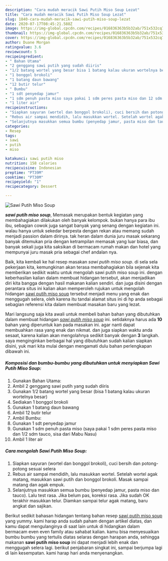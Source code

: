 ```yaml
---
description: "Cara mudah meracik Sawi Putih Miso Soup Lezat"
title: "Cara mudah meracik Sawi Putih Miso Soup Lezat"
slug: 1840-cara-mudah-meracik-sawi-putih-miso-soup-lezat
date: 2020-07-17T08:45:21.588Z
image: https://img-global.cpcdn.com/recipes/016836363b5b32ab/751x532cq70/sawi-putih-miso-soup-foto-resep-utama.jpg
thumbnail: https://img-global.cpcdn.com/recipes/016836363b5b32ab/751x532cq70/sawi-putih-miso-soup-foto-resep-utama.jpg
cover: https://img-global.cpcdn.com/recipes/016836363b5b32ab/751x532cq70/sawi-putih-miso-soup-foto-resep-utama.jpg
author: Duane Morgan
ratingvalue: 3.6
reviewcount: 5
recipeingredient:
- " Bahan Utama"
- "2 genggang sawi putih yang sudah diiris"
- "1/2 batang wortel yang besar bisa 1 batang kalau ukuran wortelnya besar"
- "1 bonggol brokoli"
- "1 batang daun bawang"
- "12 butir telur"
- " Bumbu"
- "1 sdt penyedap jamur"
- "1 sdm penuh pasta miso saya pakai 1 sdm peres pasta miso dan 12 sdm tauco sisa dari Mabu Nasu"
- "1 liter air"
recipeinstructions:
- "Siapkan sayuran (wortel dan bonggol brokoli), cuci bersih dan potong-potong sesuai selera"
- "Rebus air sampai mendidih, lalu masukkan wortel. Setelah wortel agak matang, masukkan sawi putih dan bonggol brokoli. Masak sampai matang dan agak empuk."
- "Selanjutnya masukkan semua bumbu (penyedap jamur, pasta miso dan tauco). Lalu test rasa. Jika belum pas, koreksi rasa. Jika sudah OK terakhir masukkan telur. Diamkan sampai telur agak matang, baru angkat dan sajikan."
categories:
- Resep
tags:
- sawi
- putih
- miso

katakunci: sawi putih miso 
nutrition: 158 calories
recipecuisine: Indonesian
preptime: "PT39M"
cooktime: "PT30M"
recipeyield: "1"
recipecategory: Dessert

---
```



![Sawi Putih Miso Soup](https://img-global.cpcdn.com/recipes/016836363b5b32ab/751x532cq70/sawi-putih-miso-soup-foto-resep-utama.jpg)

<b><i>sawi putih miso soup</i></b>, Memasak merupakan bentuk kegiatan yang membahagiakan dilakukan oleh banyak kelompok. bukan hanya para ibu ibu, sebagian cowok juga sangat banyak yang senang dengan kegiatan ini. walau hanya untuk sekedar berpesta dengan rekan atau memang sudah menjadi passion dalam dirinya. tak heran dalam dunia juru masak sekarang banyak ditemukan pria dengan ketrampilan memasak yang luar biasa, dan banyak sekali juga kita saksikan di bermacam rumah makan dan hotel yang mempunyai juru masak pria sebagai chef andalan nya.

Baik, kita kembali ke hal resep masakan <i>sawi putih miso soup</i>. di sela sela pekerjaan kita, kemungkinan akan terasa membahagiakan bila sejenak kita memberikan sedikit waktu untuk mengolah sawi putih miso soup ini. dengan keberhasilan kalian dalam membuat hidangan tersebut, akan menjadikan diri kita bangga dengan hasil makanan kalian sendiri. dan juga disini dengan perantara situs ini kalian akan memperoleh rujukan untuk mengolah hidangan <u>sawi putih miso soup</u> tersebut menjadi menu yang enak dan menggugah selera, oleh karena itu tandai alamat situs ini di hp anda sebagai sebagian referensi kita dalam membuat masakan baru yang lezat.




Mari langsung saja kita awali untuk membeli bahan bahan yang dibutuhkan dalam membuat hidangan <u><i>sawi putih miso soup</i></u> ini. setidaknya harus ada <b>10</b> bahan yang diperuntuk kan pada masakan ini. agar nanti dapat membuahkan rasa yang enak dan nikmat. dan juga siapkan waktu anda sesaat, karena kalian akan mengolahnya sedikit banyak dengan <b>3</b> langkah. saya menginginkan berbagai hal yang dibutuhkan sudah kalian siapkan disini, yuk mari kita mulai dengan mengamati dulu bahan perlengkapan dibawah ini.

<!--inarticleads1-->

##### Komposisi dan bumbu-bumbu yang dibutuhkan untuk menyiapkan Sawi Putih Miso Soup:

1. Gunakan  Bahan Utama:
1. Ambil 2 genggang sawi putih yang sudah diiris
1. Gunakan 1/2 batang wortel yang besar (bisa 1 batang kalau ukuran wortelnya besar)
1. Sediakan 1 bonggol brokoli
1. Gunakan 1 batang daun bawang
1. Ambil 12 butir telur
1. Ambil  Bumbu:
1. Gunakan 1 sdt penyedap jamur
1. Gunakan 1 sdm penuh pasta miso (saya pakai 1 sdm peres pasta miso dan 1/2 sdm tauco, sisa dari Mabu Nasu)
1. Ambil 1 liter air




<!--inarticleads2-->

##### Cara mengolah Sawi Putih Miso Soup:

1. Siapkan sayuran (wortel dan bonggol brokoli), cuci bersih dan potong-potong sesuai selera
1. Rebus air sampai mendidih, lalu masukkan wortel. Setelah wortel agak matang, masukkan sawi putih dan bonggol brokoli. Masak sampai matang dan agak empuk.
1. Selanjutnya masukkan semua bumbu (penyedap jamur, pasta miso dan tauco). Lalu test rasa. Jika belum pas, koreksi rasa. Jika sudah OK terakhir masukkan telur. Diamkan sampai telur agak matang, baru angkat dan sajikan.




Berikut sedikit bahasan hidangan tentang bahan resep <u>sawi putih miso soup</u> yang yummy. kami harap anda sudah paham dengan artikel diatas, dan kamu dapat mengulanginya di saat lain untuk di hidangkan dalam bermacam even even family atau sahabat kalian. kamu bisa menyesuaikan bumbu bumbu yang tertulis diatas selaras dengan harapan anda, sehingga makanan <b>sawi putih miso soup</b> ini dapat menjadi lebih enak dan menggugah selera lagi. berikut penjabaran singkat ini, sampai berjumpa lagi di lain kesempatan. kami harap hari anda menyenangkan.
